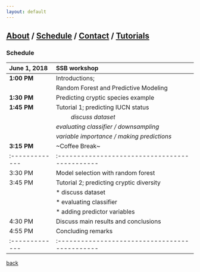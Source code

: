 ```yaml
---
layout: default
---
```

## [About](index.md) / [Schedule](./Schedule.html) / [Contact](./Contact.html) / [Tutorials](./Tutorials.html)

### Schedule

|June 1, 2018  |SSB workshop                                  |  
|:-------------|:---------------------------------------------|
| **1:00 PM**  | Introductions;                               |
|              | Random Forest and Predictive Modeling        |
| **1:30 PM**  | Predicting cryptic species example           |
| **1:45 PM**  | Tutorial 1; predicting IUCN status           |
  |            |      <dd> *discuss dataset* </dd>            |
  |            |       *evaluating classifier / downsampling*     |
  |            |       *variable importance / making predictions* |
| **3:15 PM**  | ~Coffee Break~                               |
|:-------------|:---------------------------------------------|
| 3:30 PM      | Model selection with random forest           |
| 3:45 PM      | Tutorial 2; predicting cryptic diversity     |
|              |    * discuss dataset                          |
|              |    * evaluating classifier                    |
|              |    * adding predictor variables               |
| 4:30 PM      | Discuss main results and conclusions         |
| 4:55 PM      | Concluding remarks                           |
|:-------------|:---------------------------------------------|

[back](./)
